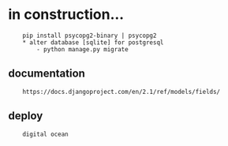 # in construction... 

````
    pip install psycopg2-binary | psycopg2
    * alter database [sqlite] for postgresql    
        - python manage.py migrate
````
## documentation
```
    https://docs.djangoproject.com/en/2.1/ref/models/fields/
```


## deploy
```
    digital ocean
```
